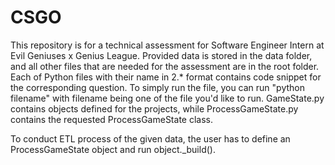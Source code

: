 # CSGO

This repository is for a technical assessment for Software Engineer Intern at Evil Geniuses x Genius League.
Provided data is stored in the data folder, and all other files that are needed for the assessment are in the root folder.
Each of Python files with their name in 2.* format contains code snippet for the corresponding question. 
To simply run the file, you can run "python filename" with filename being one of the file you'd like to run.
GameState.py contains objects defined for the projects, while ProcessGameState.py contains the requested ProcessGameState class.

To conduct ETL process of the given data, the user has to define an ProcessGameState object and run object._build().
